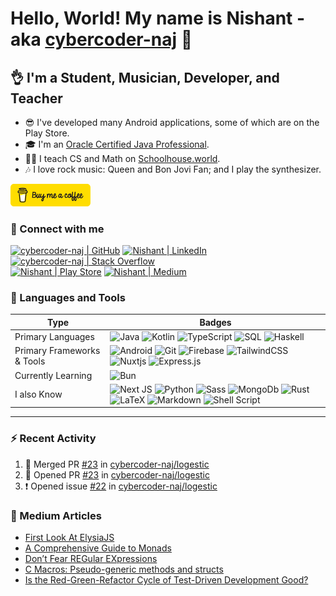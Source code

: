 # Hello, World! My name is Nishant - aka [cybercoder-naj][github] 👋

## 👌 I'm a Student, Musician, Developer, and Teacher

- 😎 I've developed many Android applications, some of which are on the Play Store.
- 🎓 I'm an [Oracle Certified Java Professional][badge].
- 👨‍🏫 I teach CS and Math on [Schoolhouse.world][shw].
- 🎶 I love rock music: Queen and Bon Jovi Fan; and I play the synthesizer.

<a href="https://www.buymeacoffee.com/cybercoder.naj" target="_blank"><img src="./bmc-button.svg" width="128"></a>

### 🤝 Connect with me

[![cybercoder-naj | GitHub](https://img.shields.io/badge/GitHub-100000?style=for-the-badge&logo=github&logoColor=white)][github]
[![Nishant | LinkedIn](https://img.shields.io/badge/LinkedIn-0077B5?style=for-the-badge&logo=linkedin&logoColor=white)][linkedin]
[![cybercoder-naj | Stack Overflow](https://img.shields.io/badge/Stack_Overflow-FE7A16?style=for-the-badge&logo=stack-overflow&logoColor=white)][stackoverflow] \
[![Nishant | Play Store](https://img.shields.io/badge/Google_Play-414141?style=for-the-badge&logo=google-play&logoColor=white)][playstore]
[![Nishant | Medium](https://img.shields.io/badge/Medium-12100E?style=for-the-badge&logo=medium&logoColor=white)][medium]

### 🧠 Languages and Tools

| Type | Badges |
| -- | -- |
| Primary Languages | ![Java](https://img.shields.io/badge/java-%23ED8B00.svg?&style=for-the-badge&logo=java&logoColor=white) ![Kotlin](https://img.shields.io/badge/kotlin-%230095D5.svg?&style=for-the-badge&logo=kotlin&logoColor=white) ![TypeScript](https://img.shields.io/badge/typescript-%23007ACC.svg?style=for-the-badge&logo=typescript&logoColor=white) ![SQL](https://img.shields.io/badge/postgres-%23316192.svg?style=for-the-badge&logo=postgresql&logoColor=white) ![Haskell](https://img.shields.io/badge/Haskell-5e5086?style=for-the-badge&logo=haskell&logoColor=white) |
| Primary Frameworks & Tools |  ![Android](https://img.shields.io/badge/Android%20-green.svg?&style=for-the-badge&logo=Android&logoColor=white) ![Git](https://img.shields.io/badge/git%20-%23F05033.svg?&style=for-the-badge&logo=git&logoColor=white) ![Firebase](https://img.shields.io/badge/firebase%20-%23039BE5.svg?&style=for-the-badge&logo=firebase) ![TailwindCSS](https://img.shields.io/badge/tailwindcss-%2338B2AC.svg?style=for-the-badge&logo=tailwind-css&logoColor=white) ![Nuxtjs](https://img.shields.io/badge/Nuxt-002E3B?style=for-the-badge&logo=nuxtdotjs&logoColor=#00DC82) ![Express.js](https://img.shields.io/badge/express.js-%23404d59.svg?style=for-the-badge&logo=express&logoColor=%2361DAFB) | 
| Currently Learning | ![Bun](https://img.shields.io/badge/Bun-%23000000.svg?style=for-the-badge&logo=bun&logoColor=white) |
| I also Know | ![Next JS](https://img.shields.io/badge/Next-black?style=for-the-badge&logo=next.js&logoColor=white) ![Python](https://img.shields.io/badge/python-3670A0?style=for-the-badge&logo=python&logoColor=ffdd54) ![Sass](https://img.shields.io/badge/SASS%20-hotpink.svg?&style=for-the-badge&logo=SASS&logoColor=white) ![MongoDb](https://img.shields.io/badge/MongoDB-%234ea94b.svg?&style=for-the-badge&logo=mongodb&logoColor=white) ![Rust](https://img.shields.io/badge/rust-%23000000.svg?style=for-the-badge&logo=rust&logoColor=white) ![LaTeX](https://img.shields.io/badge/latex-%23008080.svg?&style=for-the-badge&logo=latex&logoColor=white) ![Markdown](https://img.shields.io/badge/markdown-%23000000.svg?&style=for-the-badge&logo=markdown&logoColor=white) ![Shell Script](https://img.shields.io/badge/shell_script-%23121011.svg?style=for-the-badge&logo=gnu-bash&logoColor=white) |

<!-- --- -->


---

### ⚡ Recent Activity

<!-- [![Update README](https://github.com/cybercoder-naj/cybercoder-naj/actions/workflows/update-readme.yml/badge.svg?branch=master)](https://github.com/cybercoder-naj/cybercoder-naj/actions/workflows/update-readme.yml) -->

<!--START_SECTION:activity-->
1. 🎉 Merged PR [#23](https://github.com/cybercoder-naj/logestic/pull/23) in [cybercoder-naj/logestic](https://github.com/cybercoder-naj/logestic)
2. 💪 Opened PR [#23](https://github.com/cybercoder-naj/logestic/pull/23) in [cybercoder-naj/logestic](https://github.com/cybercoder-naj/logestic)
3. ❗ Opened issue [#22](https://github.com/cybercoder-naj/logestic/issues/22) in [cybercoder-naj/logestic](https://github.com/cybercoder-naj/logestic)
<!--END_SECTION:activity-->

<!-- --- -->

### 📝 Medium Articles

<!-- [![Medium Articles](https://github.com/cybercoder-naj/cybercoder-naj/actions/workflows/medium-workflow.yml/badge.svg)](https://github.com/cybercoder-naj/cybercoder-naj/actions/workflows/medium-workflow.yml) -->

<!-- MEDIUM:START -->
- [First Look At ElysiaJS](https://medium.com/codex/first-look-at-elysiajs-84ecf1bc8b38?source=rss-ee489d74c1af------2)
- [A Comprehensive Guide to Monads](https://medium.com/codex/a-comprehensive-guide-to-monads-211eb6c71066?source=rss-ee489d74c1af------2)
- [Don’t Fear REGular EXpressions](https://medium.com/codex/dont-fear-regular-expressions-ff2ff202a1e5?source=rss-ee489d74c1af------2)
- [C Macros: Pseudo-generic methods and structs](https://medium.com/codex/c-macros-pseudo-generic-methods-and-structs-b4236e6e50b8?source=rss-ee489d74c1af------2)
- [Is the Red-Green-Refactor Cycle of Test-Driven Development Good?](https://medium.com/news-uk-technology/is-the-red-green-refactor-cycle-of-test-driven-development-good-9e2b1b52d721?source=rss-ee489d74c1af------2)
<!-- MEDIUM:END -->

<!--[![Nishant's Github Stats](https://github-readme-stats.vercel.app/api?username=cybercoder-naj&show_icons=true&hide_border=true&count_private=true&theme=midnight-purple)][github]
[![Top Langs](https://github-readme-stats.vercel.app/api/top-langs/?username=cybercoder-naj&show_icons=true&hide_border=true&theme=midnight-purple&layout=compact)][github]-->

[github]: https://github.com/cybercoder-naj
[badge]: https://www.youracclaim.com/badges/79bbfbe8-cdf4-4d8d-b1ba-57efaa5c331d/linked_in_profile
[youtube]: https://www.youtube.com/channel/UCPoU-LKr3XG0IujgCFFt4_A
[linkedin]: https://www.linkedin.com/in/nishant-aanjaney-jalan-3b7659191/
[telegram]: https://t.me/cybercoder_naj
[stackoverflow]: https://stackoverflow.com/users/11292068/nishant-jalan
[hackerrank]: https://www.hackerrank.com/cybercoder_nish1
[playstore]: https://play.google.com/store/apps/developer?id=Nishant+Aanjaney+Jalan
[shw]: https://schoolhouse.world/u/50780?ref=u-z1aylccz1vjxlx?celebrate
[medium]: https://www.medium.com/@cybercoder.naj

